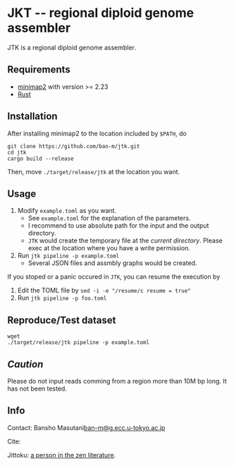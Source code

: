 # JKT -- regional diploid genome assembler

JTK is a regional diploid genome assembler.

## Requirements 

- [minimap2](https://github.com/lh3/minimap2) with version >= 2.23
- [Rust](https://www.rust-lang.org/)

## Installation

After installing minimap2 to the location included by `$PATH`, do

```
git clone https://github.com/ban-m/jtk.git
cd jtk
cargo build --release 
```

Then, move `./target/release/jtk` at the location you want.

## Usage

1. Modify `example.toml` as you want.
    - See `example.toml` for the explanation of the parameters.
    - I recommend to use absolute path for the input and the output directory.
    - `JTK` would create the temporary file at the *current directory*. Please exec at the location where you have a write permission.
2. Run `jtk pipeline -p example.toml`
    - Several JSON files and assmbly graphs would be created.

If you stoped or a panic occured in `JTK`, you can resume the execution by 

1. Edit the TOML file by `sed -i -e "/resume/c resume = true"`
2. Run `jtk pipeline -p foo.toml`

## Reproduce/Test dataset

```
wget 
./target/release/jtk pipeline -p example.toml
```


## *Caution*

Please do not input reads comming from a region more than 10M bp long. It has not been tested.

## Info 

Contact: Bansho Masutani<ban-m@g.ecc.u-tokyo.ac.jp>

Cite: 

Jittoku: [a person in the zen literature](https://en.wikipedia.org/wiki/Hanshan_and_Shide).
